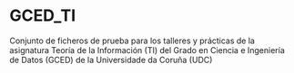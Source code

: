 # GCED_TI
Conjunto de ficheros de prueba para los talleres y prácticas de la asignatura
Teoría de la Información (TI) del Grado en Ciencia e Ingeniería de Datos (GCED)
de la Universidade da Coruña (UDC)
